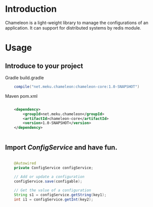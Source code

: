 # Introduction

Chameleon is a light-weight library to manage the configurations of an application.
It can support for distributed systems by redis module.

# Usage

## Introduce to your project

Gradle build.gradle

```gradle
    compile("net.meku.chameleon:chameleon-core:1.0-SNAPSHOT")
```

Maven pom.xml 

```xml

	<dependency>
		<groupId>net.meku.chameleon</groupId>
		<artifactId>chameleon-core</artifactId>
		<version>1.0-SNAPSHOT</version>
	</dependency>
        
```

## Import *ConfigService* and have fun.


```java

    @Autowired
    private ConfigService configService;

    // Add or update a configuration
    configService.save(configable);
    
    // Get the value of a configuration
    String s1 = configService.getString(key1);
    int i1 = configService.getInt(key2);

```
